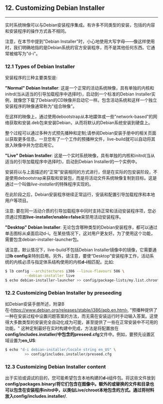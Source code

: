 
## 12. Customizing Debian Installer
--------

实时系统映像可以与Debian安装程序集成。有许多不同类型的安装，包括的内容和安装程序的操作方式各不相同。

注意，在本节中提到"Debian Installer"时，小心地使用大写字母——像这样使用时，我们明确地指的是Debian系统的官方安装程序，而不是其他任何东西。它通常被缩写为"d-i"。

### 12.1 Types of Debian Installer

安装程序的三种主要类型是:

**"Normal" Debian Installer**: 这是一个正常的活动系统映像，具有单独的内核和initrd(当从适当的引导加载程序中选择时)，启动到一个标准的Debian Installer实例，就像您下载了Debian的CD映像并启动它一样。包含活动系统和这样一个独立安装程序的映像通常称为"组合映像"。

在这样的映像上，通过使用debootstrap从本地媒体或一些"network-based"的网络获取和安装.deb包来安装Debian，从而将默认的Debian系统安装到硬盘上。

整个过程可以通过多种方式预先播种和定制;请参阅Debian安装手册中的相关页面以获取更多信息。一旦您有了一个工作的预播种文件，live-build就可以自动将其放入映像中并为您启用它。

**"Live" Debian Installer**: 这是一个实时系统映像，具有单独的内核和initrd(当从适当的引导加载程序中选择时)，启动到Debian Installer的一个实例中。

安装将以与上面描述的“正常”安装相同的方式进行，但是在实际的包安装阶段，不是使用debootstrap来获取和安装包，而是将活动文件系统映像复制到目标。这是通过一个叫做*live-installer*的特殊程序实现的。

在此阶段之后，Debian安装程序继续正常运行，安装和配置引导加载程序和本地用户等项目。

注意: 要在同一活动介质的引导加载程序中同时支持正常和活动安装程序项，您必须通过预置**live-installer/enable=false**来禁用活动安装程序。

**"Desktop" Debian Installer**: 无论包含哪种类型的Debian安装程序，都可以通过单击图标从桌面启动d-i。在某些情况下，这对用户更友好。为了使用这个功能，需要包含debian-installer-launcher包。

请注意，默认情况下，live-build不包括Debian Installer镜像中的镜像，它需要通过**lb config**来特别启用。另外，请注意，要使“Desktop”安装程序工作，活动系统的内核必须与指定体系结构使用的内核**d-i**相匹配。比如:

```bash
$ lb config --architectures i386 --linux-flavours 586 \
         --debian-installer live
$ echo debian-installer-launcher >> config/package-lists/my.list.chroot
```

### 12.2 Customizing Debian Installer by preseeding

如Debian安装手册所述，附录B在‹https://www.debian.org/releases/stable/i386/apb.en.html›, "预播种提供了一种在安装过程中设置问题答案的方法，而无需在安装运行时手动输入答案。这使得大多数类型的安装完全自动化成为可能，甚至提供了一些在正常安装中不可用的功能。" 这种定制最好在实时构建中完成，方法是将配置放在**config/includes.installer/**中包含的**preseed.cfg**文件中。例如，要预先设置区域设置为**en_US**:

```bash
$ echo "d-i debian-installer/locale string en_US" \
         >> config/includes.installer/preseed.cfg
```

### 12.3 Customizing Debian Installer content

出于实验或调试的目的，您可能希望包含本地构建的**d-i**组件包。将这些文件放到**config/packages.binary/**将它们包含在图像中。额外的或替换的文件和目录也可以包含在安装程序initrd中，以类似Live/chroot本地包含的方式。通过将材料放入**config/includes.installer/**.
